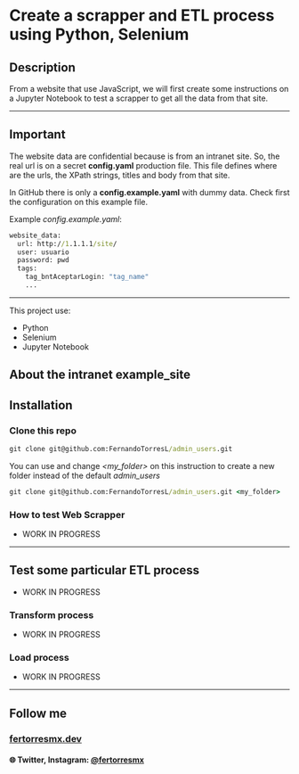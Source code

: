 # Create a scrapper and ETL process using Python, Selenium

## Description
From a website that use JavaScript, we will first create some instructions on a Jupyter Notebook to test a scrapper to get all the data from that site.

---

## Important
The website data are confidential because is from an intranet site.
So, the real url is on a secret **config.yaml** production file.
This file defines where are the urls, the XPath strings, titles and body from that site.

In GitHub there is only a **config.example.yaml** with dummy data.
Check first the configuration on this example file.

Example *config.example.yaml*:
```cmd
website_data:
  url: http://1.1.1.1/site/
  user: usuario
  password: pwd
  tags:
    tag_bntAceptarLogin: "tag_name"
    ...
```
---

This project use:
- Python
- Selenium
- Jupyter Notebook

## About the intranet example_site




## Installation

### Clone this repo

```cmd
git clone git@github.com:FernandoTorresL/admin_users.git
```

You can use and change *<my_folder>* on this instruction to create a new folder instead of the default *admin_users*

```cmd
git clone git@github.com:FernandoTorresL/admin_users.git <my_folder>
```

### How to test Web Scrapper

- WORK IN PROGRESS

---

## Test some particular ETL process

- WORK IN PROGRESS

### Transform process

- WORK IN PROGRESS

### Load process

- WORK IN PROGRESS

---

## Follow me

### [fertorresmx.dev](https://www.fertorresmx.dev/)

#### :globe_with_meridians: Twitter, Instagram: [@fertorresmx](http://www.twitter/fertorresmx)


